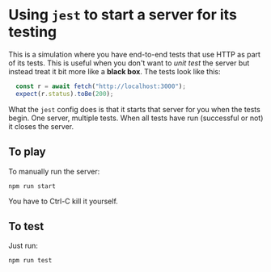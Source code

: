 # Using `jest` to start a server for its testing

This is a simulation where you have end-to-end tests that use HTTP
as part of its tests.
This is useful when you don't want to *unit test* the server but instead
treat it bit more like a **black box**. The tests look like this:

```js
  const r = await fetch("http://localhost:3000");
  expect(r.status).toBe(200);
```

What the `jest` config does is that it starts that server for you when
the tests begin. One server, multiple tests. When all tests have run
(successful or not) it closes the server.

## To play

To manually run the server:

```shell
npm run start
```

You have to Ctrl-C kill it yourself.

## To test

Just run:

```shell
npm run test
```
